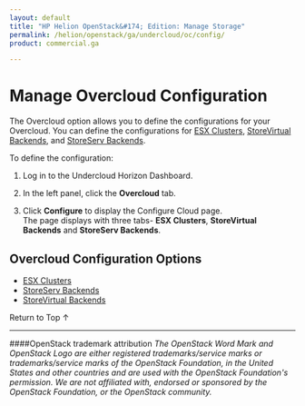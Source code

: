 ```yaml
---
layout: default
title: "HP Helion OpenStack&#174; Edition: Manage Storage"
permalink: /helion/openstack/ga/undercloud/oc/config/
product: commercial.ga

---
```

<!--UNDER REVISION-->


<script>

function PageRefresh {
onLoad="window.refresh"
}

PageRefresh();

</script>

<!---

<p style="font-size: small;"> <a href="/helion/openstack/install-beta/kvm/">&#9664; PREV</a> | <a href="/helion/openstack/install-beta-overview/">&#9650; UP</a> | <a href="/helion/openstack/install-beta/esx/">NEXT &#9654;</a> </p> -->


# Manage Overcloud Configuration

The Overcloud option  allows you to define the configurations for your Overcloud. You can define the configurations for [ESX Clusters](/helion/openstack/ga/undercloud/oc/config/esx/), [StoreVirtual Backends](/helion/openstack/ga/undercloud/oc/config/storevirtual/), and [StoreServ Backends](/helion/openstack/ga/undercloud/oc/config/storeserv/).

To define the configuration:

1. Log in to the Undercloud Horizon Dashboard.

2. In the left panel, click the **Overcloud** tab.
3. Click **Configure** to display the Configure Cloud page.<br>The page displays with three tabs- **ESX Clusters**, **StoreVirtual Backends** and **StoreServ Backends**.



## Overcloud Configuration Options  ##


 * [ESX Clusters](/helion/openstack/ga/undercloud/oc/config/esx/)
 * [StoreServ Backends](/helion/openstack/ga/undercloud/oc/config/storeserv/)
 * [StoreVirtual Backends](/helion/openstack/ga/undercloud/oc/config/storevirtual/)


<a href="#top" style="padding:14px 0px 14px 0px; text-decoration: none;"> Return to Top &#8593; </a>

----
####OpenStack trademark attribution
*The OpenStack Word Mark and OpenStack Logo are either registered trademarks/service marks or trademarks/service marks of the OpenStack Foundation, in the United States and other countries and are used with the OpenStack Foundation's permission. We are not affiliated with, endorsed or sponsored by the OpenStack Foundation, or the OpenStack community.*
